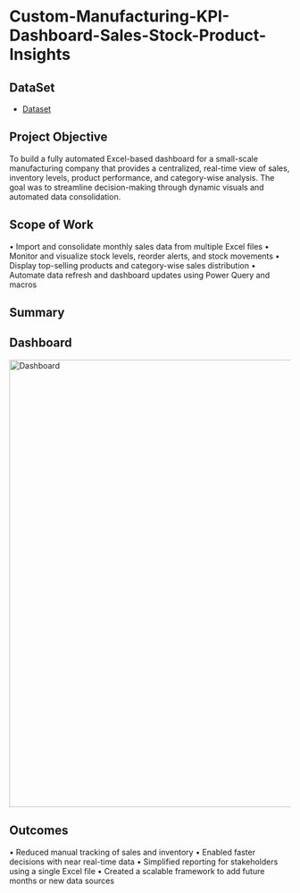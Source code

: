 # Custom-Manufacturing-KPI-Dashboard-Sales-Stock-Product-Insights
## DataSet
- <a href="https://github.com/rakhimathur791/Data-Analysis-Dashboard-Superstore/blob/main/Data%20Analysis%20-%20Superstore.xlsx">Dataset</a>
## Project Objective
To build a fully automated Excel-based dashboard for a small-scale manufacturing company that provides a centralized, real-time view of sales, inventory levels, product performance, and category-wise analysis. The goal was to streamline decision-making through dynamic visuals and automated data consolidation.

## Scope of Work
•	Import and consolidate monthly sales data from multiple Excel files
•	Monitor and visualize stock levels, reorder alerts, and stock movements
•	Display top-selling products and category-wise sales distribution
•	Automate data refresh and dashboard updates using Power Query and macros

## Summary

## Dashboard
<img width="1875" height="800" alt="Dashboard" src="https://github.com/user-attachments/assets/d4b769c9-3184-4081-8a02-5d3663bc09a3" />

## Outcomes
•	Reduced manual tracking of sales and inventory
•	Enabled faster decisions with near real-time data
•	Simplified reporting for stakeholders using a single Excel file
•	Created a scalable framework to add future months or new data sources

